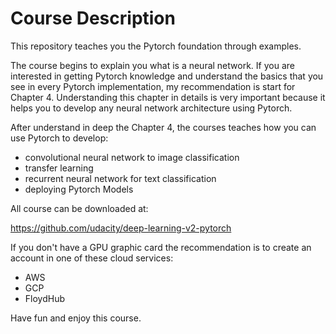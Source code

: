 # **Course Description**

This repository teaches you the Pytorch foundation through examples.

The course begins to explain you what is a neural network. If you are interested
in getting Pytorch knowledge and understand the basics that you see in every
Pytorch implementation, my recommendation is start for Chapter 4.
Understanding this chapter in details is very important because it helps you
 to develop any neural network architecture using Pytorch.

After understand in deep the Chapter 4, the courses teaches how you can use Pytorch
to develop:
- convolutional neural network to image classification
- transfer learning
- recurrent neural network for text classification
- deploying Pytorch Models

All course can be downloaded at:

 https://github.com/udacity/deep-learning-v2-pytorch

 If you don't have a GPU graphic card the recommendation is to create an account
 in one of these cloud services:
- AWS
- GCP
- FloydHub

Have fun and enjoy this course.

